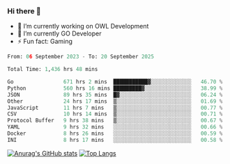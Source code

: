 ### Hi there 👋 

- 🔭 I’m currently working on OWL Development
- 🌱 I’m currently GO Developer
-  ⚡ Fun fact: Gaming
  
  <!--
- 👯 I’m looking to collaborate on ...
- 🤔 I’m looking for help with ...
- 💬 Ask me about ...
- 📫 How to reach me: ...
- 😄 Pronouns: ...
-->

<!--START_SECTION:waka-->

```python
From: 06 September 2023 - To: 20 September 2025

Total Time: 1,436 hrs 48 mins

Go                671 hrs 2 mins  ███████████▓░░░░░░░░░░░░░   46.70 %
Python            560 hrs 16 mins █████████▓░░░░░░░░░░░░░░░   38.99 %
JSON              89 hrs 35 mins  █▓░░░░░░░░░░░░░░░░░░░░░░░   06.24 %
Other             24 hrs 17 mins  ▒░░░░░░░░░░░░░░░░░░░░░░░░   01.69 %
JavaScript        11 hrs 7 mins   ▒░░░░░░░░░░░░░░░░░░░░░░░░   00.77 %
CSV               10 hrs 14 mins  ▒░░░░░░░░░░░░░░░░░░░░░░░░   00.71 %
Protocol Buffer   9 hrs 38 mins   ▒░░░░░░░░░░░░░░░░░░░░░░░░   00.67 %
YAML              9 hrs 32 mins   ░░░░░░░░░░░░░░░░░░░░░░░░░   00.66 %
Docker            8 hrs 26 mins   ░░░░░░░░░░░░░░░░░░░░░░░░░   00.59 %
INI               8 hrs 17 mins   ░░░░░░░░░░░░░░░░░░░░░░░░░   00.58 %
```

<!--END_SECTION:waka-->

[![Anurag's GitHub stats](https://github-readme-stats.vercel.app/api?username=aebalz&show_icons=true&theme=codeSTACKr)](https://github.com/anuraghazra/github-readme-stats)
[![Top Langs](https://github-readme-stats.vercel.app/api/top-langs/?username=aebalz&layout=compact&card_width=350&theme=codeSTACKr)](https://github.com/anuraghazra/github-readme-stats)
<!-- [![Readme Card](https://github-readme-stats.vercel.app/api/pin/?username=aebalz&repo=go-gin-gone&show_owner=true)](https://github.com/anuraghazra/github-readme-stats)-->
